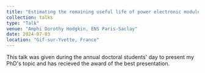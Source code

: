 ```yaml
---
title: "Estimating the remaining useful life of power electronic modules using aging tests"
collection: talks
type: "Talk"
venue: "Amphi Dorothy Hodgkin, ENS Paris-Saclay"
date: 2024-07-03
location: "Gif-sur-Yvette, France"
---
```


This talk was given during the annual doctoral students' day to present my PhD's topic and has recieved the award of the best presentation. 
